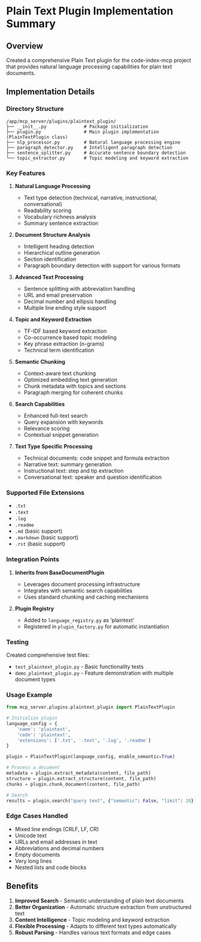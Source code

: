 # Plain Text Plugin Implementation Summary

## Overview
Created a comprehensive Plain Text plugin for the code-index-mcp project that provides natural language processing capabilities for plain text documents.

## Implementation Details

### Directory Structure
```
/app/mcp_server/plugins/plaintext_plugin/
├── __init__.py              # Package initialization
├── plugin.py                # Main plugin implementation (PlainTextPlugin class)
├── nlp_processor.py         # Natural language processing engine
├── paragraph_detector.py    # Intelligent paragraph detection
├── sentence_splitter.py     # Accurate sentence boundary detection
└── topic_extractor.py       # Topic modeling and keyword extraction
```

### Key Features

1. **Natural Language Processing**
   - Text type detection (technical, narrative, instructional, conversational)
   - Readability scoring
   - Vocabulary richness analysis
   - Summary sentence extraction

2. **Document Structure Analysis**
   - Intelligent heading detection
   - Hierarchical outline generation
   - Section identification
   - Paragraph boundary detection with support for various formats

3. **Advanced Text Processing**
   - Sentence splitting with abbreviation handling
   - URL and email preservation
   - Decimal number and ellipsis handling
   - Multiple line ending style support

4. **Topic and Keyword Extraction**
   - TF-IDF based keyword extraction
   - Co-occurrence based topic modeling
   - Key phrase extraction (n-grams)
   - Technical term identification

5. **Semantic Chunking**
   - Context-aware text chunking
   - Optimized embedding text generation
   - Chunk metadata with topics and sections
   - Paragraph merging for coherent chunks

6. **Search Capabilities**
   - Enhanced full-text search
   - Query expansion with keywords
   - Relevance scoring
   - Contextual snippet generation

7. **Text Type Specific Processing**
   - Technical documents: code snippet and formula extraction
   - Narrative text: summary generation
   - Instructional text: step and tip extraction
   - Conversational text: speaker and question identification

### Supported File Extensions
- `.txt`
- `.text`
- `.log`
- `.readme`
- `.md` (basic support)
- `.markdown` (basic support)
- `.rst` (basic support)

### Integration Points

1. **Inherits from BaseDocumentPlugin**
   - Leverages document processing infrastructure
   - Integrates with semantic search capabilities
   - Uses standard chunking and caching mechanisms

2. **Plugin Registry**
   - Added to `language_registry.py` as 'plaintext'
   - Registered in `plugin_factory.py` for automatic instantiation

### Testing
Created comprehensive test files:
- `test_plaintext_plugin.py` - Basic functionality tests
- `demo_plaintext_plugin.py` - Feature demonstration with multiple document types

### Usage Example
```python
from mcp_server.plugins.plaintext_plugin import PlainTextPlugin

# Initialize plugin
language_config = {
    'name': 'plaintext',
    'code': 'plaintext',
    'extensions': ['.txt', '.text', '.log', '.readme']
}

plugin = PlainTextPlugin(language_config, enable_semantic=True)

# Process a document
metadata = plugin.extract_metadata(content, file_path)
structure = plugin.extract_structure(content, file_path)
chunks = plugin.chunk_document(content, file_path)

# Search
results = plugin.search("query text", {"semantic": False, "limit": 10})
```

### Edge Cases Handled
- Mixed line endings (CRLF, LF, CR)
- Unicode text
- URLs and email addresses in text
- Abbreviations and decimal numbers
- Empty documents
- Very long lines
- Nested lists and code blocks

## Benefits
1. **Improved Search** - Semantic understanding of plain text documents
2. **Better Organization** - Automatic structure extraction from unstructured text
3. **Content Intelligence** - Topic modeling and keyword extraction
4. **Flexible Processing** - Adapts to different text types automatically
5. **Robust Parsing** - Handles various text formats and edge cases